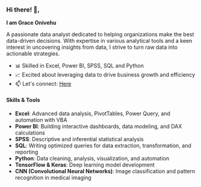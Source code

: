 ### Hi there! 👋,  
**I am Grace Onivehu**

A passionate data analyst dedicated to helping organizations make the best data-driven decisions. 
With expertise in various analytical tools and a keen interest in uncovering insights from data, 
I strive to turn raw data into actionable strategies.

- 📊 Skilled in Excel, Power BI, SPSS, SQL and Python
- 📈 Excited about leveraging data to drive business growth and efficiency
- 📫 Let's connect: [Here](gracedave360@gmail.com)

#### Skills & Tools
- **Excel**: Advanced data analysis, PivotTables, Power Query, and automation with VBA  
- **Power BI**: Building interactive dashboards, data modeling, and DAX calculations  
- **SPSS**: Descriptive and inferential statistical analysis  
- **SQL**: Writing optimized queries for data extraction, transformation, and reporting  
- **Python**: Data cleaning, analysis, visualization, and automation  
- **TensorFlow & Keras**: Deep learning model development  
- **CNN (Convolutional Neural Networks)**: Image classification and pattern recognition in medical imaging

